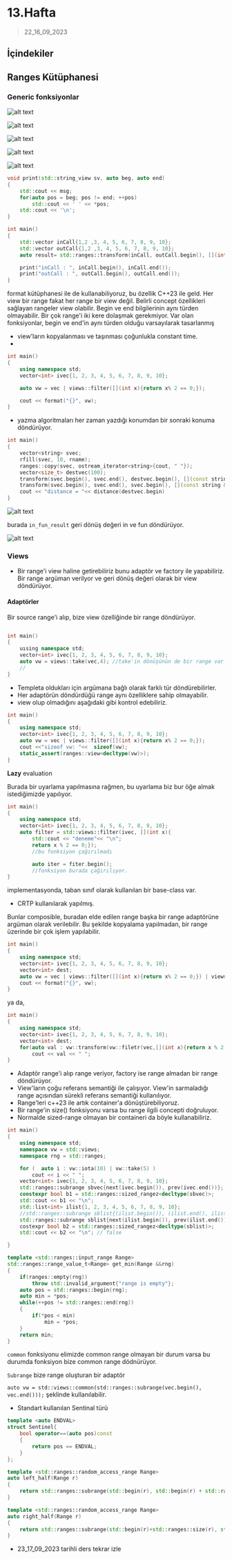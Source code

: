 # 13.Hafta

> 22_16_09_2023

## İçindekiler

## Ranges Kütüphanesi

### Generic fonksiyonlar

![alt text](res/16_image.png)

![alt text](res/16_image-1.png)

![alt text](res/16_image-2.png)

![alt text](res/16_image-3.png)

![alt text](res/16_image-4.png)

```c++
void print(std::string_view sv, auto beg, auto end)
{
    std::cout << msg;
    for(auto pos = beg; pos != end; ++pos)
        std::cout << ' ' << *pos;
    std::cout << '\n';
}

int main()
{
    std::vector inCall{1,2 ,3, 4, 5, 6, 7, 8, 9, 10};
    std::vector outCall{1,2 ,3, 4, 5, 6, 7, 8, 9, 10};
    auto result= std::ranges::transform(inCall, outCall.begin(), [](int x){return x * x;});

    print("inCall : ", inCall.begin(), inCall.end());
    print("outCall : ", outCall.begin(), outCall.end());
}
```

format kütüphanesi ile de kullanabiliyoruz, bu özellik C++23 ile geld. Her view bir range fakat her range bir view değil. Belirli concept özellikleri sağlayan rangeler view olabilir. Begin ve end bilgilerinin aynı türden olmayabilir. Bir çok range'i iki kere dolaşmak gerekmiyor. Var olan fonksiyonlar, begin ve end'in aynı türden olduğu varsayılarak tasarlanmış

- view'ların kopyalanması ve taşınması çoğunlukla constant time.
-

```cpp
int main()
{
    using namespace std;
    vector<int> ivec{1, 2, 3, 4, 5, 6, 7, 8, 9, 10};

    auto vw = vec | views::filter([](int x){return x% 2 == 0;});

    cout << format("{}", vw);  
}
```

- yazma algoritmaları her zaman yazdığı konumdan bir sonraki konuma döndürüyor.

```cpp
int main()
{
    vector<string> svec;
    rfill(svec, 10, rname);
    ranges::copy(svec, ostream_iterator<string>{cout, " "});
    vector<size_t> destvec(100);
    transform(svec.begin(), svec.end(), destvec.begin(), [](const string &s){return s.size();});
    transform(svec.begin(), svec.end(), svec.begin(), [](const string &s){return s+"can";});//şeklinde svec'i de değiştirebiliriz.
    cout << "distance = "<< distance(destvec.begin) 
}
```

![alt text](res/17_image.png)

burada `in_fun_result` geri dönüş değeri in ve fun döndürüyor.

![alt text](res/image.png)

### Views

- Bir range'i view haline getirebiliriz bunu adaptör ve factory ile yapabiliriz. Bir range argüman verilyor ve geri dönüş değeri olarak bir view döndürüyor.

#### Adaptörler

Bir source range'i alıp, bize view özelliğinde bir range döndürüyor.

```cpp

int main()
{
    uısing namespace std;
    vector<int> ivec{1, 2, 3, 4, 5, 6, 7, 8, 9, 10};
    auto vw = views::take(vec,4); //take'in dönüşünün de bir range var ve bunu doğrudan kullanabiliriz. Fakat
    // 
}
```

- Templeta oldukları için argümana bağlı olarak farklı tür döndürebilirler.
- Her adaptörün döndürdüğü range aynı özelliklere sahip olmayabilir.
- view olup olmadığını aşağıdaki gibi kontrol edebiliriz.

```cpp
int main()
{
    using namespace std;
    vector<int> ivec{1, 2, 3, 4, 5, 6, 7, 8, 9, 10};
    auto vw = vec | views::filter([](int x){return x% 2 == 0;});
    cout <<"sizeof vw: "<<  sizeof(vw);
    static_assert(ranges::view<decltype(vw)>);
}
```

**Lazy** evaluation

Burada bir uyarlama yapılmasına rağmen, bu uyarlama biz bur öğe almak istediğimizde yapılıyor.

```c++
int main()
{
    using namespace std;
    vector<int> ivec{1, 2, 3, 4, 5, 6, 7, 8, 9, 10};
    auto filter = std::views::filter(ivec, [](int x){
        std::cout << "deneme"<< "\n";
        return x % 2 == 0;});
        //bu fonksiyon çağırılmadı

        auto iter = fiter.begin();
        //fonksiyon burada çağırılıyor.
}
```

implementasyonda, taban sınıf olarak kullanılan bir base-class var.

- CRTP kullanılarak yapılmış.

Bunlar composible, buradan elde edilen range başka bir range adaptörüne argüman olarak verilebilir. Bu şekilde kopyalama yapılmadan, bir range üzerinde bir çok işlem yapılabilir.

```cpp
int main()
{
    using namespace std;
    vector<int> ivec{1, 2, 3, 4, 5, 6, 7, 8, 9, 10};
    vector<int> dest;
    auto vw = vec | views::filter([](int x){return x% 2 == 0;}) | views::transform([](int x){return x * x;});
    cout << format("{}", vw);
}
```

ya da,

```c++
int main()
{
    using namespace std;
    vector<int> ivec{1, 2, 3, 4, 5, 6, 7, 8, 9, 10};
    vector<int> dest;
    for(auto val : vw::transform(vw::filetr(vec,[](int x){return x % 2 == 0;}), [](int x){return x * x;}))
        cout << val << " ";
}
```

- Adaptör range'i alıp range veriyor, factory ise range almadan bir range döndürüyor.
- View'ların çoğu referans semantiği ile çalışıyor. View'in sarmaladığı range açısından sürekli referans semantiği kullanılıyor.
- Range'leri c++23 ile artık container'a dönüştürebiliyoruz.
- Bir range'in size() fonksiyonu varsa bu range ilgili concepti doğruluyor.
- Normalde sized-range olmayan bir containeri da böyle kullanabiliriz.

```cpp
int main()
{
    using namespace std;
    namespace vw = std::views;
    namespace rng = std::ranges;

    for (  auto i : vw::iota(10) | vw::take(5) )
        cout << i << " ";
    vector<int> ivec{1, 2, 3, 4, 5, 6, 7, 8, 9, 10};
    std::ranges::subrange sbvec{next(ivec.begin()), prev(ivec.end())};
    constexpr bool b1 = std::ranges::sized_rangez<decltype(sbvec)>;
    std::cout << b1 << "\n";
    std::list<int> ilist{1, 2, 3, 4, 5, 6, 7, 8, 9, 10};
    //std::ranges::subrange sblist{(ilist.begin()), (ilist.end(), ilist.size()}; sized rnage now
    std::ranges::subrange sblist{next(ilist.begin()), prev(ilist.end())}; //not a sized range
    costexpr bool b2 = std::ranges::sized_rangez<decltype(sblist)>;
    std::cout << b2 << "\n"; // false 

}
```

```cpp
template <std::ranges::input_range Range>
std::ranges::range_value_t<Range> get_min(Range &&rng)
{
    if(ranges::empty(rng))
        throw std::invalid_argument{"range is empty"};
    auto pos = std::ranges::begin(rng);
    auto min = *pos;
    while(++pos != std::ranges::end(rng))
    {
        if(*pos < min)
            min = *pos;
    }
    return min;   
}
```

`common` fonksiyonu elimizde common range olmayan bir durum varsa bu durumda fonksiyon bize common range dödnürüyor.

`Subrange` bize range oluşturan bir adaptör

`auto vw = std::views::common(std::ranges::subrange(vec.begin(), vec.end()));` şeklinde kullanılabilir.

- Standart kullanılan Sentinal türü

```cpp
template <auto ENDVAL>
struct Sentinel{
    bool operator==(auto pos)const
    {
        return pos == ENDVAL;
    }
};
```

```cpp
template <std::ranges::random_access_range Range>
auto left_half(Range r)
{
    return std::ranges::subrange(std::begin(r), std::begin(r) + std::rarnges::sizes(r)/2);
}

template <std::ranges::random_access_range Range>
auto right_half(Range r)
{
    return std::ranges::subrange(std::begin(r)+std::ranges::size(r), std::end(r));
}
```

- 23_17_09_2023 tarihli ders tekrar izle